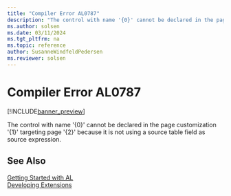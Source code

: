```yaml
---
title: "Compiler Error AL0787"
description: "The control with name '{0}' cannot be declared in the page customization '{1}' targeting page '{2}' because it is not using a source table field as source expression."
ms.author: solsen
ms.date: 03/11/2024
ms.tgt_pltfrm: na
ms.topic: reference
author: SusanneWindfeldPedersen
ms.reviewer: solsen
---
```

[//]: # (START>DO_NOT_EDIT)
[//]: # (IMPORTANT:Do not edit any of the content between here and the END>DO_NOT_EDIT.)
[//]: # (Any modifications should be made in the .xml files in the ModernDev repo.)
# Compiler Error AL0787

[!INCLUDE[banner_preview](../includes/banner_preview.md)]

The control with name '{0}' cannot be declared in the page customization '{1}' targeting page '{2}' because it is not using a source table field as source expression.


[//]: # (IMPORTANT: END>DO_NOT_EDIT)
## See Also  
[Getting Started with AL](../devenv-get-started.md)  
[Developing Extensions](../devenv-dev-overview.md)  